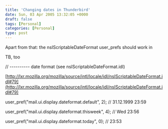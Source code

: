 ```yaml
---
title: 'Changing dates in Thunderbird'
date: Sun, 03 Apr 2005 13:32:05 +0000
draft: false
tags: [Personal]
categories: [Personal]
type: post
---
```


Apart from that: the nsIScriptableDateFormat user\_prefs should work in

TB, too

// ---------- date format (see nsIScriptableDateFormat.idl)

[http://lxr.mozilla.org/mozilla/source/intl/locale/idl/nsIScriptableDateFormat.idl#79](http://lxr.mozilla.org/mozilla/source/intl/locale/idl/nsIScriptableDateFormat.idl#79)

user\_pref("mail.ui.display.dateformat.default", 2); // 31.12.1999 23:59

user\_pref("mail.ui.display.dateformat.thisweek", 4); // Wed 23:56

user\_pref("mail.ui.display.dateformat.today", 0); // 23:53